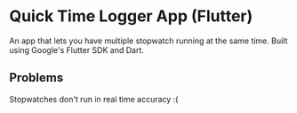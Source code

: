 # Quick Time Logger App (Flutter)

An app that lets you have multiple stopwatch running at the same time.
Built using Google's Flutter SDK and Dart.

## Problems
Stopwatches don't run in real time accuracy :(